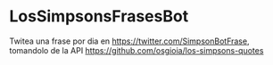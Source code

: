 # LosSimpsonsFrasesBot
Twitea una frase por dia en https://twitter.com/SimpsonBotFrase, tomandolo de la API https://github.com/osgioia/los-simpsons-quotes
